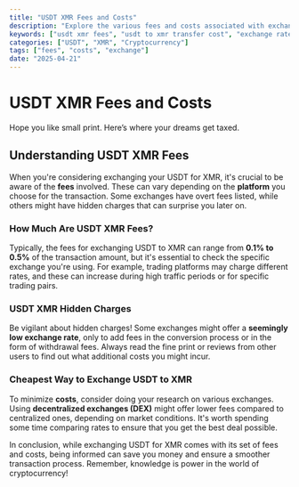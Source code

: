 ```yaml
---
title: "USDT XMR Fees and Costs"
description: "Explore the various fees and costs associated with exchanging USDT for XMR. Understand what to expect when transferring your assets."
keywords: ["usdt xmr fees", "usdt to xmr transfer cost", "exchange rate fee xmr"]
categories: ["USDT", "XMR", "Cryptocurrency"]
tags: ["fees", "costs", "exchange"]
date: "2025-04-21"
---
```


# USDT XMR Fees and Costs

Hope you like small print. Here’s where your dreams get taxed.

## Understanding USDT XMR Fees

When you're considering exchanging your USDT for XMR, it's crucial to be aware of the **fees** involved. These can vary depending on the **platform** you choose for the transaction. Some exchanges have overt fees listed, while others might have hidden charges that can surprise you later on. 

### How Much Are USDT XMR Fees?

Typically, the fees for exchanging USDT to XMR can range from **0.1% to 0.5%** of the transaction amount, but it's essential to check the specific exchange you're using. For example, trading platforms may charge different rates, and these can increase during high traffic periods or for specific trading pairs.

### USDT XMR Hidden Charges

Be vigilant about hidden charges! Some exchanges might offer a **seemingly low exchange rate**, only to add fees in the conversion process or in the form of withdrawal fees. Always read the fine print or reviews from other users to find out what additional costs you might incur.

### Cheapest Way to Exchange USDT to XMR

To minimize **costs**, consider doing your research on various exchanges. Using **decentralized exchanges (DEX)** might offer lower fees compared to centralized ones, depending on market conditions. It's worth spending some time comparing rates to ensure that you get the best deal possible.

In conclusion, while exchanging USDT for XMR comes with its set of fees and costs, being informed can save you money and ensure a smoother transaction process. Remember, knowledge is power in the world of cryptocurrency!